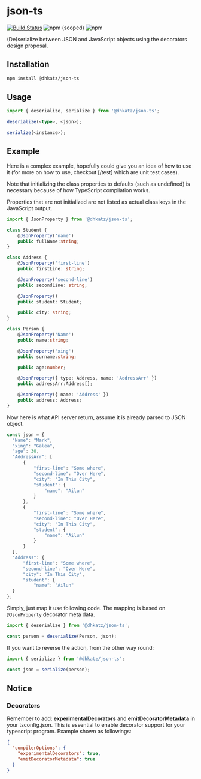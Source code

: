 # json-ts

[![Build Status](https://travis-ci.com/dhkatz/json-ts.svg?branch=master)](https://travis-ci.com/dhkatz/json-ts) ![npm (scoped)](https://img.shields.io/npm/v/@dhkatz/json-ts) ![npm](https://img.shields.io/npm/dt/@dhkatz/json-ts)
 
(De)serialize between JSON and JavaScript objects using the decorators design proposal.

## Installation
```bash
npm install @dhkatz/json-ts
```

## Usage

```typescript
import { deserialize, serialize } from '@dhkatz/json-ts';

deserialize(<type>, <json>);

serialize(<instance>);
```

## Example 
Here is a complex example, hopefully could give you an idea of how to use it (for more on how to use, checkout [/test] which are unit test cases).

Note that initializing the class properties to defaults (such as undefined) is necessary because of how TypeScript compilation works.

Properties that are not initialized are not listed as actual class keys in the JavaScript output.

```typescript
import { JsonProperty } from '@dhkatz/json-ts';

class Student {
    @JsonProperty('name')
    public fullName:string;
}

class Address {
    @JsonProperty('first-line')
    public firstLine: string;

    @JsonProperty('second-line')
    public secondLine: string;

    @JsonProperty()
    public student: Student;

    public city: string;
}

class Person {
    @JsonProperty('Name')
    public name:string;

    @JsonProperty('xing')
    public surname:string;

    public age:number;

    @JsonProperty({ type: Address, name: 'AddressArr' })
    public addressArr:Address[];

    @JsonProperty({ name: 'Address' })
    public address: Address;
}
```

Now here is what API server return, assume it is already parsed to JSON object.
```typescript
const json = {
  "Name": "Mark",
  "xing": "Galea",
  "age": 30,
  "AddressArr": [
      {
          "first-line": "Some where",
          "second-line": "Over Here",
          "city": "In This City",
          "student": {
              "name": "Ailun"
          }
      },
      {
          "first-line": "Some where",
          "second-line": "Over Here",
          "city": "In This City",
          "student": {
              "name": "Ailun"
          }
      }
  ],
  "Address": {
      "first-line": "Some where",
      "second-line": "Over Here",
      "city": "In This City",
      "student": {
          "name": "Ailun"
  }
};
```

Simply, just map it use following code. The mapping is based on `@JsonProperty` decorator meta data.

```typescript
import { deserialize } from '@dhkatz/json-ts';

const person = deserialize(Person, json);
```

If you want to reverse the action, from the other way round:

```typescript
import { serialize } from '@dhkatz/json-ts';

const json = serialize(person);
```

## Notice

### Decorators

Remember to add: <b>experimentalDecorators</b> and <b>emitDecoratorMetadata</b> in your tsconfig.json. 
This is essential to enable decorator support for your typescript program. Example shown as followings:

```json
{
  "compilerOptions": {
    "experimentalDecorators": true,
    "emitDecoratorMetadata": true
  }
}
```

